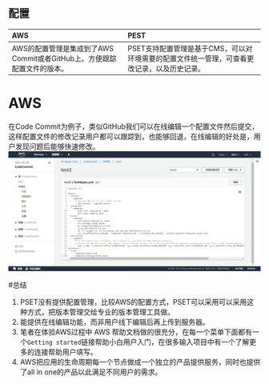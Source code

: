## 配置

| AWS | PEST |
| :--- | :--- |
| AWS的配置管理是集成到了AWS Commit或者GitHub上。方便跟踪配置文件的版本。 | PSET支持配置管理是基于CMS，可以对环境需要的配置文件统一管理，可查看更改记录，以及历史记录。 |

# AWS
在Code Commit为例子，类似GitHub我们可以在线编辑一个配置文件然后提交，这样配置文件的修改记录用户都可以跟踪到，也能够回退，在线编辑的好处是，用户发现问题后能够快速修改。
![](/assets/2019-02-22_104426.png)

#总结
1. PSET没有提供配置管理，比较AWS的配置方式，PSET可以采用可以采用这种方式，把版本管理交给专业的版本管理工具做。
2. 能提供在线编辑功能，而非用户线下编辑后再上传到服务器。
3. 笔者在体验AWS过程中 AWS 帮助文档做的很充分，在每一个菜单下面都有一个`Getting started`链接帮助小白用户入门，在很多输入项目中有一个了解更多的连接帮助用户填写。
4. AWS把应用的生命周期每一个节点做成一个独立的产品提供服务，同时也提供了all in one的产品以此满足不同用户的需求。

